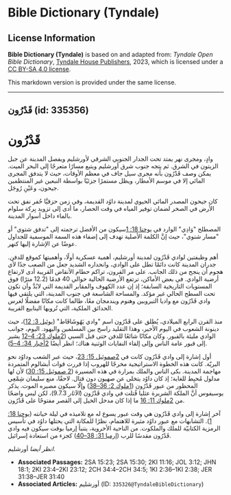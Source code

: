 # Bible Dictionary (Tyndale)

## License Information

**Bible Dictionary (Tyndale)** is based on and adapted from: _Tyndale Open Bible Dictionary_, [Tyndale House Publishers](https://tyndaleopenresources.com/), 2023, which is licensed under a [CC BY-SA 4.0 license](https://creativecommons.org/licenses/by-sa/4.0/legalcode.en).

This markdown version is provided under the same license.



--------------------------------

## قَدْرُون (id: 335356)

قَدْرُون
========

وادٍ، ومجرى نهر يمتد تحت الجدار الجنوبي الشرقي لأورشليم ويفصل المدينة عن جبل الزيتون في الشرق. ثم يتجه جنوب شرق أورشليم ويتبع مسارًا متعرجًا إلى البحر الميت. يمكن وصف قَدْرُون بأنه مجرى سيل جاف في معظم الأوقات، حيث لا يتدفق المجرى المائي إلا في موسم الأمطار، ويظل مستمرًا جزئيًا بواسطة النبعين غير المنتظمين جيحون، وعَيْنِ رُوجَل.

كان جيحون المصدر المائي الحيوي لمدينة داوُد القديمة، وفي زمن حزقيَّا حُفر نفق تحت الأرض في الصخر لضمان توفير المياه في وقت الحصار، ما أدى إلى تزويد بِركة سلوام بالماء داخل أسوار المدينة.

المصطلح "وَادِي" الوارد في [يوحنا 18: 1](https://ref.ly/John18:1)سيكون من الأفضل ترجمته إلى "تدفق شتوي" أو "مسار شتوي"، حيث إنَّ الكلمة الأصلية تهدف إلى إضفاء هذه السمة الموسمية للجداول عوضًا عن الإشارة إليها كنهر.

أهم وظيفتين لوادي قَدْرُون لمدينة أورشليم، أهمية عسكرية أولًا، وأهميتها كموقع للدفن. جدران المدينة كانت دائمًا تطل على الوادي، وانحداره الشديد جعل من الصعب جدًا لأي هجوم أن ينجح من ذلك الجانب. على مر القرون، تراكم حطام الأنقاض القريبة أدى لارتفاع أرضية الوادي. في بعض الأماكن، ترتفع الأرضية الحالية حوالي 40 قدمًا (12\.2 مترًا) فوق المستويات التاريخية السابقة؛ إذ إن عدد الكهوف والمقابر القديمة التي لابُدَّ وأن تكون تحت السطح الحالي غير مؤكد. والمساحة الشاسعة في جنوب المدينة، التي يلتقي فيها وادي قَدْرُون مع واديا التيروبين وهنوم ويندمجان معًا، طالما كانت مكانًا مفضلًا لغرس الحدائق الملكية، التي تُرويها الينابيع القريبة.

منذ القرن الرابع الميلادي، يُطلق على قَدْرُون اسم "وادي يَهُوشَافَاط" ([يوئيل 3: 12](https://ref.ly/Joel3:12))، حيث دينونة الشعوب في اليوم الأخير، وهذا التقليد راسخ بين المسلمين واليهود. اليوم، جوانب الوادي مليئة بالقبور. وكان مكانًا شائعًا للدفن حتى قبل السبي ([2ملوك 23: 4–12](https://ref.ly/2Kgs23:4-2Kgs23:12) يشير إلى قبور عامة الناس وإلى إلقاء النفايات الوثنية هناك؛ انظر أيضًا [2أخبار 34: 4–5](https://ref.ly/2Chr34:4-2Chr34:5)).

أول إشارة إلى وادي قَدْرُون كانت في [2صموئيل 15: 23](https://ref.ly/2Sam15:23)، حيث عبر الشعب وداوُد نحو البريّة. كانت هذه الخطوة الاستراتيجية مخرجًا للهروب إذا قررت قوات أبشالوم المتمردة مهاجمة المدينة. بكى الناس والملك بمرارة في هذه المسيرة ([2 صموئيل 15: 30](https://ref.ly/2Sam15:30)) لأن لها مدلول مُحبِط للغاية؛ إذ كان داوُد يتخلى عن صهيون دون قتال. لاحقًا، منع سليمان شِمْعِي المحظور من عبور قَدْرُون ([1ملوك 2: 36–38](https://ref.ly/1Kgs2:36-1Kgs2:38)) وإلّا سيكون مصيره الموت. يذكر يوسيفوس أنَّ الملكة الشريرة عثليا قُتلت في وادي قَدْرُون (*الآثار* 9\.7\.3\)، لكن ليس واضحًا من [2ملوك 11: 16](https://ref.ly/2Kgs11:16) ما إذا كان مدخل الخيل إلى القصر مفتوحًا على قَدْرُون.

آخر إشارة إلى وادي قَدْرُون هي وقت عبور يسوع له مع تلاميذه في ليلة خيانته ([يوحنا 18: 1](https://ref.ly/John18:1)). التشابهات مع عبور داوُد مثيرة للاهتمام، نظرًا للمكانة التي يحتلها داوُد في تأسيس الرمزية الكتابيّة للملك والملكوت. من الناحية الأخروية، يتنبأ إرميا بوقت سيكون فيه وادي قَدْرُون مقدسًا للرب ([إرميا 31: 38–40](https://ref.ly/Jer31:38-Jer31:40)) كجزء من استعادة إسرائيل.

*انظر أيضا* أورشليم.

* **Associated Passages:** 2SA 15:23; 2SA 15:30; 2KI 11:16; JOL 3:12; JHN 18:1; 2KI 23:4–2KI 23:12; 2CH 34:4–2CH 34:5; 1KI 2:36–1KI 2:38; JER 31:38–JER 31:40
* **Associated Articles:** أورشليم (ID: `335326@TyndaleBibleDictionary`)

